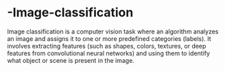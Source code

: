# -Image-classification
Image classification is a computer vision task where an algorithm analyzes an image and assigns it to one or more predefined categories (labels). It involves extracting features (such as shapes, colors, textures, or deep features from convolutional neural networks) and using them to identify what object or scene is present in the image.
